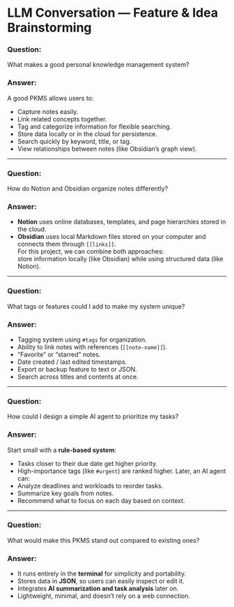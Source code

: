 # LLM Conversation — Feature & Idea Brainstorming

### Question:
What makes a good personal knowledge management system?

### Answer:
A good PKMS allows users to:
- Capture notes easily.
- Link related concepts together.
- Tag and categorize information for flexible searching.
- Store data locally or in the cloud for persistence.
- Search quickly by keyword, title, or tag.
- View relationships between notes (like Obsidian’s graph view).

---

### Question:
How do Notion and Obsidian organize notes differently?

### Answer:
- **Notion** uses online databases, templates, and page hierarchies stored in the cloud.  
- **Obsidian** uses local Markdown files stored on your computer and connects them through `[[links]]`.  
For this project, we can combine both approaches:  
store information locally (like Obsidian) while using structured data (like Notion).

---

### Question:
What tags or features could I add to make my system unique?

### Answer:
- Tagging system using `#tags` for organization.  
- Ability to link notes with references (`[[note-name]]`).  
- “Favorite” or “starred” notes.  
- Date created / last edited timestamps.  
- Export or backup feature to text or JSON.  
- Search across titles and contents at once.

---

### Question:
How could I design a simple AI agent to prioritize my tasks?

### Answer:
Start small with a **rule-based system**:
- Tasks closer to their due date get higher priority.
- High-importance tags (like `#urgent`) are ranked higher.
Later, an AI agent can:
- Analyze deadlines and workloads to reorder tasks.
- Summarize key goals from notes.
- Recommend what to focus on each day based on context.

---

### Question:
What would make this PKMS stand out compared to existing ones?

### Answer:
- It runs entirely in the **terminal** for simplicity and portability.  
- Stores data in **JSON**, so users can easily inspect or edit it.  
- Integrates **AI summarization and task analysis** later on.  
- Lightweight, minimal, and doesn’t rely on a web connection.



